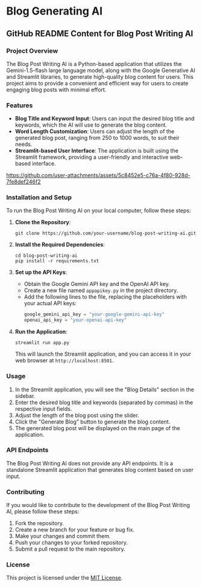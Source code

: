 # Blog Generating AI
## GitHub README Content for Blog Post Writing AI

### Project Overview
The Blog Post Writing AI is a Python-based application that utilizes the Gemini-1.5-flash large language model, along with the Google Generative AI and Streamlit libraries, to generate high-quality blog content for users. This project aims to provide a convenient and efficient way for users to create engaging blog posts with minimal effort.

### Features
- **Blog Title and Keyword Input**: Users can input the desired blog title and keywords, which the AI will use to generate the blog content.
- **Word Length Customization**: Users can adjust the length of the generated blog post, ranging from 250 to 1000 words, to suit their needs.
- **Streamlit-based User Interface**: The application is built using the Streamlit framework, providing a user-friendly and interactive web-based interface.



https://github.com/user-attachments/assets/5c8452e5-c76a-4f80-928d-7fe8def246f2



### Installation and Setup

To run the Blog Post Writing AI on your local computer, follow these steps:

1. **Clone the Repository**:
   ```
   git clone https://github.com/your-username/blog-post-writing-ai.git
   ```

2. **Install the Required Dependencies**:
   ```
   cd blog-post-writing-ai
   pip install -r requirements.txt
   ```

3. **Set up the API Keys**:
   - Obtain the Google Gemini API key and the OpenAI API key.
   - Create a new file named `appapikey.py` in the project directory.
   - Add the following lines to the file, replacing the placeholders with your actual API keys:
     ```python
     google_gemini_api_key = "your-google-gemini-api-key"
     openai_api_key = "your-openai-api-key"
     ```

4. **Run the Application**:
   ```
   streamlit run app.py
   ```

   This will launch the Streamlit application, and you can access it in your web browser at `http://localhost:8501`.

### Usage

1. In the Streamlit application, you will see the "Blog Details" section in the sidebar.
2. Enter the desired blog title and keywords (separated by commas) in the respective input fields.
3. Adjust the length of the blog post using the slider.
4. Click the "Generate Blog" button to generate the blog content.
5. The generated blog post will be displayed on the main page of the application.

### API Endpoints

The Blog Post Writing AI does not provide any API endpoints. It is a standalone Streamlit application that generates blog content based on user input.

### Contributing

If you would like to contribute to the development of the Blog Post Writing AI, please follow these steps:

1. Fork the repository.
2. Create a new branch for your feature or bug fix.
3. Make your changes and commit them.
4. Push your changes to your forked repository.
5. Submit a pull request to the main repository.

### License

This project is licensed under the [MIT License](LICENSE). 
